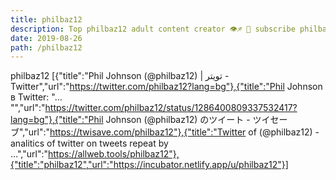 ```yaml
---
title: philbaz12
description: Top philbaz12 adult content creator 👁♐️ 👑 subscribe philbaz12 to my porn site below IG philbaz12
date: 2019-08-26
path: /philbaz12
---
```


philbaz12
[{"title":"Phil Johnson (@philbaz12) | تويتر - Twitter","url":"https://twitter.com/philbaz12?lang=bg"},{"title":"Phil Johnson в Twitter: \"… \"","url":"https://twitter.com/philbaz12/status/1286400809337532417?lang=bg"},{"title":"Phil Johnson (@philbaz12) のツイート - ツイセーブ","url":"https://twisave.com/philbaz12"},{"title":"Twitter of (@philbaz12) - analitics of twitter on tweets repeat by ...","url":"https://allweb.tools/philbaz12"},{"title":"philbaz12","url":"https://incubator.netlify.app/u/philbaz12"}]

